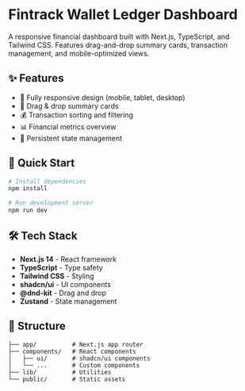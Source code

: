 # Fintrack Wallet Ledger Dashboard

A responsive financial dashboard built with Next.js, TypeScript, and Tailwind CSS. Features drag-and-drop summary cards, transaction management, and mobile-optimized views.

## ✨ Features

- 📱 Fully responsive design (mobile, tablet, desktop)
- 🎯 Drag & drop summary cards
- 💰 Transaction sorting and filtering
- 📊 Financial metrics overview
- 💾 Persistent state management

## 🚀 Quick Start

```bash
# Install dependencies
npm install

# Run development server
npm run dev
```

## 🛠 Tech Stack

- **Next.js 14** - React framework
- **TypeScript** - Type safety
- **Tailwind CSS** - Styling
- **shadcn/ui** - UI components
- **@dnd-kit** - Drag and drop
- **Zustand** - State management

## 📁 Structure

```
├── app/          # Next.js app router
├── components/   # React components
│   ├── ui/       # shadcn/ui components
│   └── ...       # Custom components
├── lib/          # Utilities
└── public/       # Static assets
```

